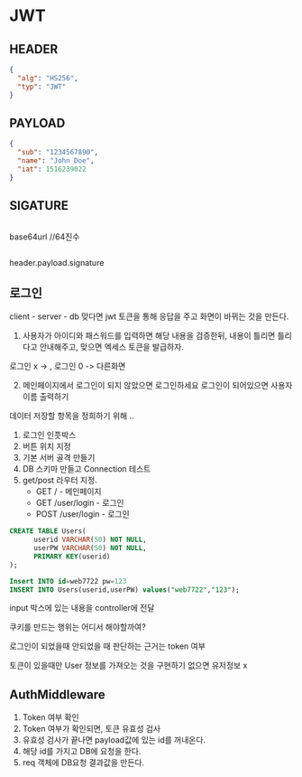 # JWT

## HEADER

```json
{
  "alg": "HS256",
  "typ": "JWT"
}
```

## PAYLOAD

```json
{
  "sub": "1234567890",
  "name": "John Doe",
  "iat": 1516239022
}
```

## SIGATURE

```json

```

base64url
//64진수

```js

```

header.payload.signature

## 로그인

client - server - db
맞다면 jwt 토큰을 통해 응답을 주고 화면이 바뀌는 것을 만든다.

1. 사용자가 아이디와 패스워드를 입력하면 해당 내용을 검증한뒤,
   내용이 틀리면 틀리다고 안내해주고, 맞으면 엑세스 토큰을 발급하자.

로그인 x -> , 로그인 0 -> 다른화면

2. 메인페이지에서 로그인이 되지 않았으면 로그인하세요
   로그인이 되어있으면 사용자 이름 출력하기

데이터 저장할 항목을 정희하기 위해 ..

1. 로그인 인풋박스
2. 버튼 위치 지정
3. 기본 서버 골격 만들기
4. DB 스키마 만들고 Connection 테스트
5. get/post 라우터 지정.
   - GET / - 메인페이지
   - GET /user/login - 로그인
   - POST /user/login - 로그인

```sql
CREATE TABLE Users(
      userid VARCHAR(50) NOT NULL,
      userPW VARCHAR(50) NOT NULL,
      PRIMARY KEY(userid)
);

Insert INTO id=web7722 pw=123
INSERT INTO Users(userid,userPW) values("web7722","123");
```

input 박스에 있는 내용을 controller에 전달

쿠키를 만드는 행위는 어디서 해야할까여?

로그인이 되었을때 
안되었을 때 
판단하는 근거는 
token 여부

토큰이 있을때만 User 정보를 가져오는 것을 구현하기 
없으면 유저정보 x 

## AuthMiddleware 

1. Token 여부 확인
2. Token 여부가 확인되면, 토큰 유효성 검사
3. 유효성 검사가 끝나면 payload값에 있는 id를 꺼내온다. 
4. 해당 id를 가지고 DB에 요청을 한다. 
5. req 객체에 DB요청 결과값을 만든다. 

